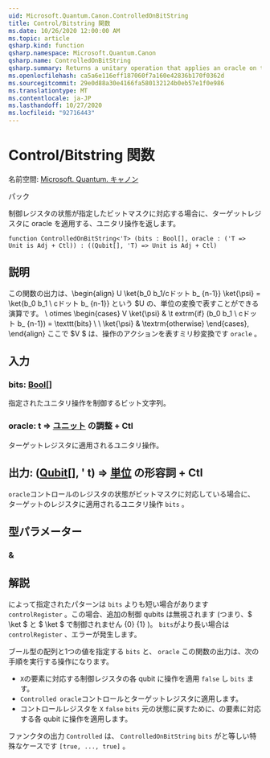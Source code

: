 ```yaml
---
uid: Microsoft.Quantum.Canon.ControlledOnBitString
title: Control/Bitstring 関数
ms.date: 10/26/2020 12:00:00 AM
ms.topic: article
qsharp.kind: function
qsharp.namespace: Microsoft.Quantum.Canon
qsharp.name: ControlledOnBitString
qsharp.summary: Returns a unitary operation that applies an oracle on the target register if the control register state corresponds to a specified bit mask.
ms.openlocfilehash: ca5a6e116eff187060f7a160e42836b170f0362d
ms.sourcegitcommit: 29e0d88a30e4166fa580132124b0eb57e1f0e986
ms.translationtype: MT
ms.contentlocale: ja-JP
ms.lasthandoff: 10/27/2020
ms.locfileid: "92716443"
---
```

# <a name="controlledonbitstring-function"></a>Control/Bitstring 関数

名前空間: [Microsoft. Quantum. キャノン](xref:Microsoft.Quantum.Canon)

パック [](https://nuget.org/packages/)


制御レジスタの状態が指定したビットマスクに対応する場合に、ターゲットレジスタに oracle を適用する、ユニタリ操作を返します。

```qsharp
function ControlledOnBitString<'T> (bits : Bool[], oracle : ('T => Unit is Adj + Ctl)) : ((Qubit[], 'T) => Unit is Adj + Ctl)
```


## <a name="description"></a>説明

この関数の出力は、\begin{align} U \ket{b_0 b_1/cドット b_ {n-1}} \ket{\psi} = \ket{b_0 b_1 \ cドット b_ {n-1}} という $U の、単位の変換で表すことができる演算です。 \ otimes \begin{cases} V \ket{\psi} & \t extrm{if} (b_0 b_1 \ cドット b_ {n-1}) = \texttt{bits} \\ \\ \ket{\psi} & \textrm{otherwise} \end{cases}, \end{align} ここで $V $ は、操作のアクションを表すミリ秒変換です `oracle` 。

## <a name="input"></a>入力

### <a name="bits--bool"></a>bits: [Bool](xref:microsoft.quantum.lang-ref.bool)[]

指定されたユニタリ操作を制御するビット文字列。


### <a name="oracle--t--unit-adj--ctl"></a>oracle: t => [ユニット](xref:microsoft.quantum.lang-ref.unit) の調整 + Ctl

ターゲットレジスタに適用されるユニタリ操作。



## <a name="output--qubitt--unit-adj--ctl"></a>出力: ([Qubit](xref:microsoft.quantum.lang-ref.qubit)[], ' t) => [単位](xref:microsoft.quantum.lang-ref.unit) の形容詞 + Ctl

`oracle`コントロールのレジスタの状態がビットマスクに対応している場合に、ターゲットのレジスタに適用されるユニタリ操作 `bits` 。

## <a name="type-parameters"></a>型パラメーター

### <a name="t"></a>&



## <a name="remarks"></a>解説

によって指定されたパターンは `bits` よりも短い場合があります `controlRegister` 。この場合、追加の制御 qubits は無視されます (つまり、$ \ket $ と $ \ket $ で制御されません {0} {1} )。
`bits`がより長い場合は `controlRegister` 、エラーが発生します。

ブール型の配列と1つの値を指定する `bits` と、 `oracle` この関数の出力は、次の手順を実行する操作になります。

* `X`の要素に対応する制御レジスタの各 qubit に操作を適用 `false` し `bits` ます。
* `Controlled oracle`コントロールとターゲットレジスタに適用します。
* コントロールレジスタを `X` `false` `bits` 元の状態に戻すために、の要素に対応する各 qubit に操作を適用します。

ファンクタの出力 `Controlled` は、 `ControlledOnBitString` `bits` がと等しい特殊なケースです `[true, ..., true]` 。